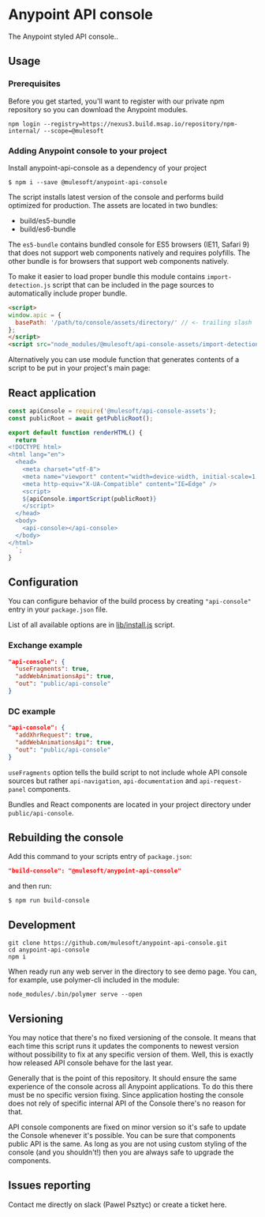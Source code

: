 # Anypoint API console

The Anypoint styled API console..

## Usage

### Prerequisites

Before you get started, you'll want to register with our private npm repository so you can download the Anypoint modules.

```
npm login --registry=https://nexus3.build.msap.io/repository/npm-internal/ --scope=@mulesoft
```

### Adding Anypoint console to your project

Install anypoint-api-console as a dependency of your project

```
$ npm i --save @mulesoft/anypoint-api-console
```

The script installs latest version of the console and performs build optimized for production.
The assets are located in two bundles:

- build/es5-bundle
- build/es6-bundle

The `es5-bundle` contains bundled console for ES5 browsers (IE11, Safari 9)
that does not support web components natively and requires polyfills.
The other bundle is for browsers that support web components natively.

To make it easier to load proper bundle this module contains `import-detection.js`
script that can be included in the page sources to automatically include
proper bundle.

```html
<script>
window.apic = {
  basePath: '/path/to/console/assets/directory/' // <- trailing slash
};
</script>
<script src="node_modules/@mulesoft/api-console-assets/import-detection.js"></script>
```

Alternatively you can use module function that generates contents of a script
to be put in your project's main page:

## React application

```js
const apiConsole = require('@mulesoft/api-console-assets');
const publicRoot = await getPublicRoot();

export default function renderHTML() {
  return `
<!DOCTYPE html>
<html lang="en">
  <head>
    <meta charset="utf-8">
    <meta name="viewport" content="width=device-width, initial-scale=1.0">
    <meta http-equiv="X-UA-Compatible" content="IE=Edge" />
    <script>
    ${apiConsole.importScript(publicRoot)}
    </script>
  </head>
  <body>
    <api-console></api-console>
  </body>
</html>
  `;
}
```

## Configuration

You can configure behavior of the build process by creating `"api-console"`
entry in your `package.json` file.

List of all available options are in [lib/install.js](lib/install.js#L114) script.

### Exchange example

```json
"api-console": {
  "useFragments": true,
  "addWebAnimationsApi": true,
  "out": "public/api-console"
}
```

### DC example

```json
"api-console": {
  "addXhrRequest": true,
  "addWebAnimationsApi": true,
  "out": "public/api-console"
}
```

`useFragments` option tells the build script to not include whole API console
sources but rather `api-navigation`, `api-documentation` and `api-request-panel`
components.

Bundles and React components are located in your project directory under `public/api-console`.

## Rebuilding the console

Add this command to your scripts entry of `package.json`:

```json
"build-console": "@mulesoft/anypoint-api-console"
```

and then run:

```
$ npm run build-console
```

## Development

```
git clone https://github.com/mulesoft/anypoint-api-console.git
cd anypoint-api-console
npm i
```

When ready run any web server in the directory to see demo page. You can, for example, use polymer-cli included in the module:

```
node_modules/.bin/polymer serve --open
```

## Versioning

You may notice that there's no fixed versioning of the console. It means that
each time this script runs it updates the components to newest version without
possibility to fix at any specific version of them. Well, this is exactly how released
API console behave for the last year.

Generally that is the point of this repository. It should ensure the same experience
of the console across all Anypoint applications. To do this there must be no specific
version fixing. Since application hosting the console does not rely of specific internal
API of the Console there's no reason for that.

API console components are fixed on minor version so it's safe to update the Console
whenever it's possible. You can be sure that components public API is the same. As long
as you are not using custom styling of the console (and you shouldn't!) then
you are always safe to upgrade the components.

## Issues reporting

Contact me directly on slack (Pawel Psztyc) or create a ticket here.
